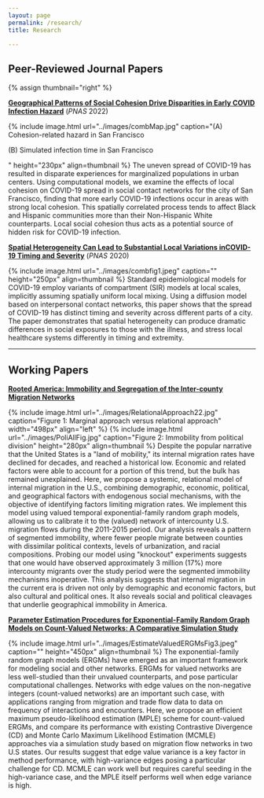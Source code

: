 ```yaml
---
layout: page
permalink: /research/
title: Research

---
```


## Peer-Reviewed Journal Papers

{% assign thumbnail="right" %}

<p><strong><a href="https://doi.org/10.1073/pnas.2121675119"> Geographical Patterns of Social Cohesion Drive Disparities in Early COVID Infection Hazard</a></strong> (<em>PNAS</em> 2022)</p>
{% include image.html url="../images/combMap.jpg" caption="(A) Cohesion-related hazard in San Francisco <p>(B) Simulated infection time in San Francisco</p>" height="230px" align=thumbnail %}
The uneven spread of COVID-19 has resulted in disparate experiences for marginalized populations in urban centers. Using computational models, we examine the effects of local cohesion on COVID-19 spread in social contact networks for the city of San Francisco, finding that more early COVID-19 infections occur in areas with strong local cohesion. This spatially correlated process tends to affect Black and Hispanic communities more than their Non-Hispanic White counterparts. Local social cohesion thus acts as a potential source of hidden risk for COVID-19 infection.

<p><strong><a href="https://doi.org/10.1073/pnas.2011656117"> Spatial Heterogeneity Can Lead to Substantial Local Variations inCOVID-19 Timing and Severity</a></strong> (<em>PNAS</em> 2020)</p>

{% include image.html url="../images/combfig1.jpeg" caption="" height="250px" align=thumbnail %}
Standard epidemiological models for COVID-19 employ variants of compartment (SIR) models at local scales, implicitly assuming spatially uniform local mixing. Using a diffusion model based on interpersonal contact networks, this paper shows that the spread of COVID-19 has distinct timing and severity across different parts of a city. The paper demonstrates that spatial heterogeneity can produce dramatic differences in social exposures to those with the illness, and stress local healthcare systems differently in timing and extremity. <br>

---

## Working Papers

<p><strong><a href="https://arxiv.org/abs/2205.02347"> Rooted America: Immobility and Segregation of the Inter-county Migration Networks</a></strong></p>
{% include image.html url="../images/RelationalApproach22.jpg" caption="Figure 1: Marginal approach versus relational approach" width="498px" align="left" %}
{% include image.html url="../images/PoliAllFig.jpg" caption="Figure 2: Immobility from political division" height="280px" align=thumbnail %}
Despite the popular narrative that the United States is a "land of mobility," its internal migration rates have declined for decades, and reached a historical low. Economic and related factors were able to account for a portion of this trend, but the bulk has remained unexplained. Here, we propose a systemic, relational model of internal migration in the U.S., combining demographic, economic, political, and geographical factors with endogenous social mechanisms, with the objective of identifying factors limiting migration rates. We implement this model using valued temporal exponential-family random graph models, allowing us to calibrate it to the (valued) network of intercounty U.S. migration flows during the 2011-2015 period. Our analysis reveals a pattern of segmented immobility, where fewer people migrate between counties with dissimilar political contexts, levels of urbanization, and racial compositions. Probing our model using "knockout" experiments suggests that one would have observed approximately 3 million (17%) more intercounty migrants over the study period were the segmented immobility mechanisms inoperative. This analysis suggests that internal migration in the current era is driven not only by demographic and economic factors, but also cultural and political ones. It also reveals social and political cleavages that underlie geographical immobility in America.

<p><strong><a href="http://arxiv.org/abs/2111.02372"> Parameter Estimation Procedures for Exponential-Family Random Graph Models on Count-Valued Networks: A Comparative Simulation Study</a></strong></p>

{% include image.html url="../images/EstimateValuedERGMsFig3.jpeg" caption="" height="450px" align=thumbnail %}
The exponential-family random graph models (ERGMs) have emerged as an important framework for modeling social and other networks.  ERGMs for valued networks are less well-studied than their unvalued counterparts, and pose particular computational challenges. Networks with edge values on the non-negative integers (count-valued networks) are an important such case, with applications ranging from migration and trade flow data to data on frequency of interactions and encounters. Here, we propose an efficient maximum pseudo-likelihood estimation (MPLE) scheme for count-valued ERGMs, and compare its performance with existing Contrastive Divergence (CD) and Monte Carlo Maximum Likelihood Estimation (MCMLE) approaches via a simulation study based on migration flow networks in two U.S states.  Our results suggest that edge value variance is a key factor in method performance, with high-variance edges posing a particular challenge for CD.  MCMLE can work well but requires careful seeding in the high-variance case, and the MPLE itself performs well when edge variance is high.
